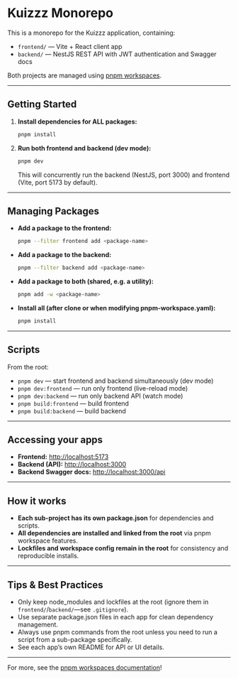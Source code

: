 # Kuizzz Monorepo

This is a monorepo for the Kuizzz application, containing:
- `frontend/` — Vite + React client app
- `backend/`  — NestJS REST API with JWT authentication and Swagger docs

Both projects are managed using [pnpm workspaces](https://pnpm.io/workspaces).

---

## Getting Started

1. **Install dependencies for ALL packages:**
    ```sh
    pnpm install
    ```

2. **Run both frontend and backend (dev mode):**
    ```sh
    pnpm dev
    ```
    This will concurrently run the backend (NestJS, port 3000) and frontend (Vite, port 5173 by default).

---

## Managing Packages

- **Add a package to the frontend:**
    ```sh
    pnpm --filter frontend add <package-name>
    ```

- **Add a package to the backend:**
    ```sh
    pnpm --filter backend add <package-name>
    ```

- **Add a package to both (shared, e.g. a utility):**
    ```sh
    pnpm add -w <package-name>
    ```

- **Install all (after clone or when modifying pnpm-workspace.yaml):**
    ```sh
    pnpm install
    ```

---

## Scripts

From the root:

- `pnpm dev` — start frontend and backend simultaneously (dev mode)
- `pnpm dev:frontend` — run only frontend (live-reload mode)
- `pnpm dev:backend` — run only backend API (watch mode)
- `pnpm build:frontend` — build frontend
- `pnpm build:backend` — build backend

---

## Accessing your apps

- **Frontend:** [http://localhost:5173](http://localhost:5173)
- **Backend (API):** [http://localhost:3000](http://localhost:3000)
- **Backend Swagger docs:** [http://localhost:3000/api](http://localhost:3000/api)

---

## How it works

- **Each sub-project has its own package.json** for dependencies and scripts.
- **All dependencies are installed and linked from the root** via pnpm workspace features.
- **Lockfiles and workspace config remain in the root** for consistency and reproducible installs.

---

## Tips & Best Practices

- Only keep node_modules and lockfiles at the root (ignore them in `frontend/`/`backend/`—see `.gitignore`).
- Use separate package.json files in each app for clean dependency management.
- Always use pnpm commands from the root unless you need to run a script from a sub-package specifically.
- See each app’s own README for API or UI details.

---

For more, see the [pnpm workspaces documentation](https://pnpm.io/workspaces)!
